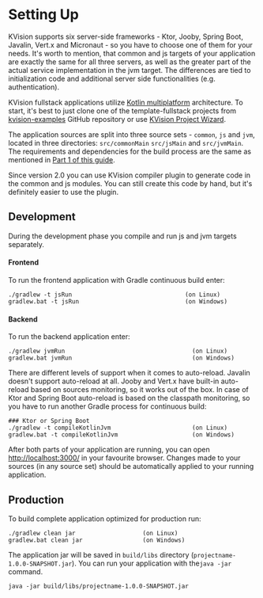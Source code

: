 # Setting Up

KVision supports six server-side frameworks - Ktor, Jooby, Spring Boot, Javalin, Vert.x and Micronaut - so you have to choose one of them for your needs. It's worth to mention, that common and js targets of your application are exactly the same for all three servers, as well as the greater part of the actual service implementation in the jvm target. The differences are tied to initialization code and additional server side functionalities (e.g. authentication).

KVision fullstack applications utilize [Kotlin multiplatform](https://kotlinlang.org/docs/reference/multiplatform.html) architecture. To start, it's best to just clone one of the template-fullstack projects from [kvision-examples](https://github.com/rjaros/kvision-examples) GitHub repository or use [KVision Project Wizard](https://plugins.jetbrains.com/plugin/16533-kvision-project-wizard).

The application sources are split into three source sets - `common`, `js` and `jvm`, located in three directories: `src/commonMain` `src/jsMain` and `src/jvmMain`. The requirements and dependencies for the build process are the same as mentioned in [Part 1 of this guide](../1.-getting-started-1/setting-up.md).

Since version 2.0 you can use KVision compiler plugin to generate code in the common and js modules. You can still create this code by hand, but it's definitely easier to use the plugin. &#x20;

## Development

During the development phase you compile and run js and jvm targets separately.

#### Frontend

To run the frontend application with Gradle continuous build enter:

```
./gradlew -t jsRun                                (on Linux)
gradlew.bat -t jsRun                              (on Windows)
```

#### Backend

To run the backend application enter:

```
./gradlew jvmRun                                    (on Linux)
gradlew.bat jvmRun                                  (on Windows)
```

There are different levels of support when it comes to auto-reload. Javalin doesn't support auto-reload at all. Jooby and Vert.x have built-in auto-reload based on sources monitoring, so it works out of the box. In case of Ktor and Spring Boot auto-reload is based on the classpath monitoring, so you have to run another Gradle process for continuous build:

```
### Ktor or Spring Boot
./gradlew -t compileKotlinJvm                       (on Linux)
gradlew.bat -t compileKotlinJvm                     (on Windows)
```

After both parts of your application are running, you can open [http://localhost:3000/](http://localhost:3000/) in your favourite browser. Changes made to your sources (in any source set) should be automatically applied to your running application.&#x20;

## Production

To build complete application optimized for production run:

```
./gradlew clean jar                   (on Linux)
gradlew.bat clean jar                 (on Windows)
```

The application jar will be saved in `build/libs` directory (`projectname-1.0.0-SNAPSHOT.jar`). You can run your application with  the`java -jar` command.

```
java -jar build/libs/projectname-1.0.0-SNAPSHOT.jar
```
